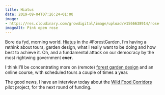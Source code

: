 ```yaml
---
title: Hiatus
date: 2019-09-04T07:26:24+01:00
image: 
- https://res.cloudinary.com/growdigital/image/upload/v1566638914/rose-58E16659.jpg
imageAlt: Pink open rose
---
```


Bore da fyd, morning world. [Hiatus](https://onelook.com/?w=hiatus&ls=a) in the #ForestGarden, I’m having a rethink about tours, garden design, what I really want to be doing and how best to achieve it. Oh, and a fundamental attack on our democracy by the most rightwing government **ever**.

I think I’ll be concentrating more on (remote) [forest garden design](https://www.forestgarden.wales/design/) and an online course, with scheduled tours a couple of times a year. 

The good news, I have an interview today about the [Wild Food Corridors](https://www.forestgarden.wales/blog/wild-food-corridors/) pilot project, for the next round of funding.
